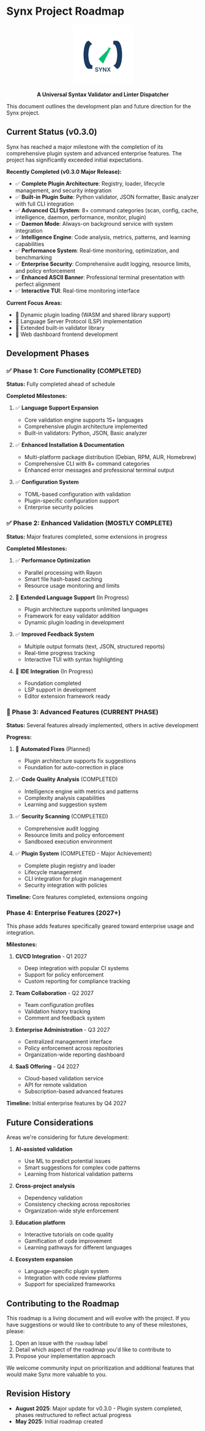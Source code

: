 # Synx Project Roadmap

<div align="center">
<img src="https://raw.githubusercontent.com/A5873/synx/gh-pages/assets/images/synx-logo.svg" alt="Synx Logo" width="156" height="156">

**A Universal Syntax Validator and Linter Dispatcher**
</div>

This document outlines the development plan and future direction for the Synx project.

## Current Status (v0.3.0)

Synx has reached a major milestone with the completion of its comprehensive plugin system and advanced enterprise features. The project has significantly exceeded initial expectations.

**Recently Completed (v0.3.0 Major Release):**
- ✅ **Complete Plugin Architecture**: Registry, loader, lifecycle management, and security integration
- ✅ **Built-in Plugin Suite**: Python validator, JSON formatter, Basic analyzer with full CLI integration
- ✅ **Advanced CLI System**: 8+ command categories (scan, config, cache, intelligence, daemon, performance, monitor, plugin)
- ✅ **Daemon Mode**: Always-on background service with system integration
- ✅ **Intelligence Engine**: Code analysis, metrics, patterns, and learning capabilities
- ✅ **Performance System**: Real-time monitoring, optimization, and benchmarking
- ✅ **Enterprise Security**: Comprehensive audit logging, resource limits, and policy enforcement
- ✅ **Enhanced ASCII Banner**: Professional terminal presentation with perfect alignment
- ✅ **Interactive TUI**: Real-time monitoring interface

**Current Focus Areas:**
- 🔄 Dynamic plugin loading (WASM and shared library support)
- 🔄 Language Server Protocol (LSP) implementation
- 🔄 Extended built-in validator library
- 🔄 Web dashboard frontend development

## Development Phases

### ✅ Phase 1: Core Functionality (COMPLETED)

**Status:** Fully completed ahead of schedule

**Completed Milestones:**
1. ✅ **Language Support Expansion** 
   - Core validation engine supports 15+ languages
   - Comprehensive plugin architecture implemented
   - Built-in validators: Python, JSON, Basic analyzer

2. ✅ **Enhanced Installation & Documentation**
   - Multi-platform package distribution (Debian, RPM, AUR, Homebrew)
   - Comprehensive CLI with 8+ command categories
   - Enhanced error messages and professional terminal output

3. ✅ **Configuration System**
   - TOML-based configuration with validation
   - Plugin-specific configuration support
   - Enterprise security policies

### ✅ Phase 2: Enhanced Validation (MOSTLY COMPLETE)

**Status:** Major features completed, some extensions in progress

**Completed Milestones:**
1. ✅ **Performance Optimization** 
   - Parallel processing with Rayon
   - Smart file hash-based caching
   - Resource usage monitoring and limits

2. 🔄 **Extended Language Support** (In Progress)
   - Plugin architecture supports unlimited languages
   - Framework for easy validator addition
   - Dynamic plugin loading in development

3. ✅ **Improved Feedback System** 
   - Multiple output formats (text, JSON, structured reports)
   - Real-time progress tracking
   - Interactive TUI with syntax highlighting

4. 🔄 **IDE Integration** (In Progress)
   - Foundation completed
   - LSP support in development
   - Editor extension framework ready

### 🔄 Phase 3: Advanced Features (CURRENT PHASE)

**Status:** Several features already implemented, others in active development

**Progress:**
1. 🔄 **Automated Fixes** (Planned)
   - Plugin architecture supports fix suggestions
   - Foundation for auto-correction in place

2. ✅ **Code Quality Analysis** (COMPLETED)
   - Intelligence engine with metrics and patterns
   - Complexity analysis capabilities
   - Learning and suggestion system

3. ✅ **Security Scanning** (COMPLETED)
   - Comprehensive audit logging
   - Resource limits and policy enforcement
   - Sandboxed execution environment

4. ✅ **Plugin System** (COMPLETED - Major Achievement)
   - Complete plugin registry and loader
   - Lifecycle management
   - CLI integration for plugin management
   - Security integration with policies

**Timeline:** Core features completed, extensions ongoing

### Phase 4: Enterprise Features (2027+)

This phase adds features specifically geared toward enterprise usage and integration.

**Milestones:**
1. **CI/CD Integration** - Q1 2027
   - Deep integration with popular CI systems
   - Support for policy enforcement
   - Custom reporting for compliance tracking

2. **Team Collaboration** - Q2 2027
   - Team configuration profiles
   - Validation history tracking
   - Comment and feedback system

3. **Enterprise Administration** - Q3 2027
   - Centralized management interface
   - Policy enforcement across repositories
   - Organization-wide reporting dashboard

4. **SaaS Offering** - Q4 2027
   - Cloud-based validation service
   - API for remote validation
   - Subscription-based advanced features

**Timeline:** Initial enterprise features by Q4 2027

## Future Considerations

Areas we're considering for future development:

1. **AI-assisted validation**
   - Use ML to predict potential issues
   - Smart suggestions for complex code patterns
   - Learning from historical validation patterns

2. **Cross-project analysis**
   - Dependency validation
   - Consistency checking across repositories
   - Organization-wide style enforcement

3. **Education platform**
   - Interactive tutorials on code quality
   - Gamification of code improvement
   - Learning pathways for different languages

4. **Ecosystem expansion**
   - Language-specific plugin system
   - Integration with code review platforms
   - Support for specialized frameworks

## Contributing to the Roadmap

This roadmap is a living document and will evolve with the project. If you have suggestions or would like to contribute to any of these milestones, please:

1. Open an issue with the `roadmap` label
2. Detail which aspect of the roadmap you'd like to contribute to
3. Propose your implementation approach

We welcome community input on prioritization and additional features that would make Synx more valuable to you.

## Revision History

- **August 2025**: Major update for v0.3.0 - Plugin system completed, phases restructured to reflect actual progress
- **May 2025**: Initial roadmap created
